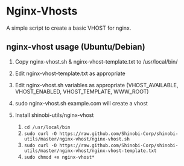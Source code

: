 # Nginx-Vhosts
 
A simple script to create a basic VHOST for nginx.
 
## nginx-vhost usage (Ubuntu/Debian)

1. Copy nginx-vhost.sh & nginx-vhost-template.txt to /usr/local/bin/
2. Edit nginx-vhost-template.txt as appropriate
3. Edit nginx-vhost.sh variables as appropriate (VHOST_AVAILABLE, VHOST_ENABLED, VHOST_TEMPLATE, WWW_ROOT)
4. sudo nginx-vhost.sh example.com will create a vhost


1. Install shinobi-utils/nginx-vhost
	1. `cd /usr/local/bin`
	2. `sudo curl -O https://raw.github.com/Shinobi-Corp/shinobi-utils/master/nginx-vhost/nginx-vhost.sh`
	3. `sudo curl -O https://raw.github.com/Shinobi-Corp/shinobi-utils/master/nginx-vhost/nginx-vhost-template.txt`
	4. `sudo chmod +x nginx-vhost*`
